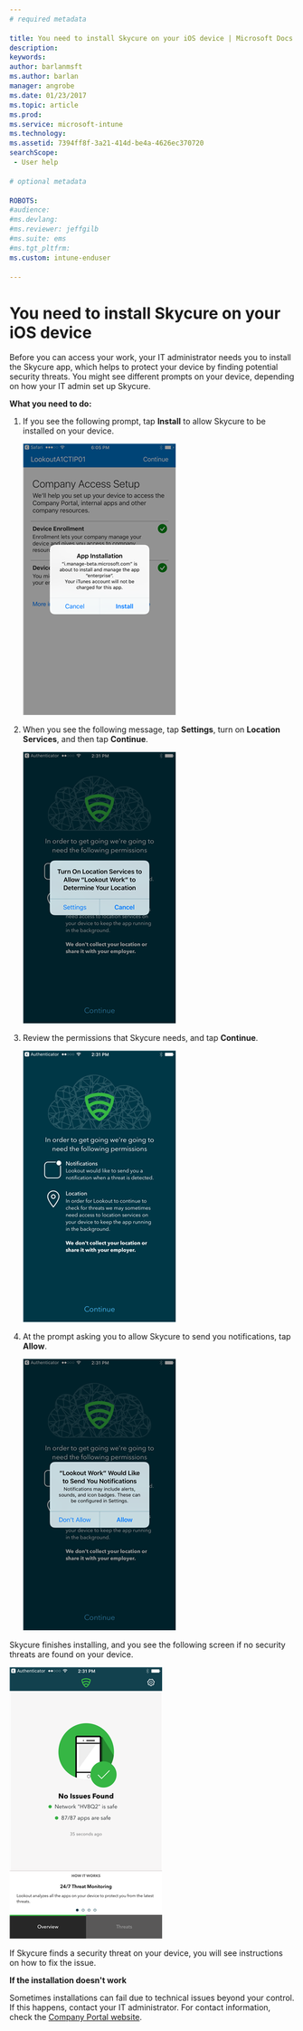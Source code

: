 ```yaml
---
# required metadata

title: You need to install Skycure on your iOS device | Microsoft Docs
description:
keywords:
author: barlanmsft
ms.author: barlan
manager: angrobe
ms.date: 01/23/2017
ms.topic: article
ms.prod:
ms.service: microsoft-intune
ms.technology:
ms.assetid: 7394ff8f-3a21-414d-be4a-4626ec370720
searchScope:
 - User help

# optional metadata

ROBOTS:  
#audience:
#ms.devlang:
#ms.reviewer: jeffgilb
#ms.suite: ems
#ms.tgt_pltfrm:
ms.custom: intune-enduser

---
```


# You need to install Skycure on your iOS device

Before you can access your work, your IT administrator needs you to install the Skycure app, which helps to protect your device by finding potential security threats. You might see different prompts on your device, depending on how your IT admin set up Skycure.

**What you need to do:**

1.	If you see the following prompt, tap **Install** to allow Skycure to be installed on your device.

	![Tap install to install Skycure](./media/ios-lfw-install-app-request.png)

2. When you see the following message, tap **Settings**, turn on **Location Services**, and then tap **Continue**.

	![Tap Settings and then Location Services](./media/ios-lfw-allow-location-services.png)

3. Review the permissions that Skycure needs, and tap **Continue**.

	![you are now connected to Skycure](./media/ios-lfw-permissions-lookout-needs.png)

4. At the prompt asking you to allow Skycure to send you notifications, tap **Allow**.

	![Tap Settings and then Location Services](./media/ios-lfw-allow-notifications.png)


Skycure finishes installing, and you see the following screen if no security threats are found on your device.

![Skycure found no security threats](./media/ios-lfw-no-threats-found.png)

If Skycure finds a security threat on your device, you will see instructions on how to fix the issue.

**If the installation doesn't work**

Sometimes installations can fail due to technical issues beyond your control. If this happens, contact your IT administrator. For contact information, check the [Company Portal website](http://portal.manage.microsoft.com).
